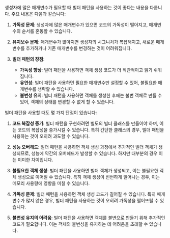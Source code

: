 생성자에 많은 매개변수가 필요할 때 빌더 패턴을 사용하는 것이 좋다는 내용을 다룹니다. 주요 내용은 다음과 같습니다:

1. **가독성 문제**: 생성자에 많은 매개변수가 있으면 코드의 가독성이 떨어지고, 매개변수의 순서를 혼동할 수 있습니다.
    
2. **유지보수 문제**: 매개변수가 많아지면 생성자의 시그니처가 복잡해지고, 새로운 매개변수를 추가하거나 기존 매개변수를 변경하는 것이 어려워집니다.
    
3. **빌더 패턴의 장점**:
    
    - **가독성 향상**: 빌더 패턴을 사용하면 객체 생성 코드가 더 직관적이고 읽기 쉬워집니다.
    - **유연성**: 빌더 패턴을 사용하면 필요한 매개변수만 설정할 수 있어, 불필요한 매개변수를 생략할 수 있습니다.
    - **불변성 유지**: 빌더 패턴을 사용하면 객체를 생성한 후에는 불변 객체로 만들 수 있어, 객체의 상태를 변경할 수 없게 할 수 있습니다.

빌더 패턴을 사용할 때도 몇 가지 단점이 있습니다:

1. **코드 복잡성 증가**: 빌더 패턴을 구현하려면 별도의 빌더 클래스를 만들어야 하며, 이는 코드의 복잡성을 증가시킬 수 있습니다. 특히 간단한 클래스의 경우, 빌더 패턴을 사용하는 것이 오히려 과도할 수 있습니다.
    
2. **성능 오버헤드**: 빌더 패턴을 사용하면 객체 생성 과정에서 추가적인 빌더 객체가 생성되므로, 성능에 약간의 오버헤드가 발생할 수 있습니다. 하지만 대부분의 경우 이는 미미한 차이입니다.
    
3. **불필요한 객체 생성**: 빌더 패턴을 사용하면 빌더 객체가 생성되고, 이는 불필요한 객체 생성으로 이어질 수 있습니다. 특히 객체 생성이 빈번하게 일어나는 경우, 이는 메모리 사용량에 영향을 미칠 수 있습니다.
    
4. **가독성 문제**: 빌더 패턴을 사용하면 객체 생성 코드가 길어질 수 있습니다. 특히 매개변수가 많지 않은 경우, 빌더 패턴을 사용하는 것이 오히려 가독성을 떨어뜨릴 수 있습니다.
    
5. **불변성 유지의 어려움**: 빌더 패턴을 사용하면 객체를 불변으로 만들기 위해 추가적인 코드가 필요합니다. 이는 객체의 불변성을 유지하는 데 어려움을 초래할 수 있습니다.